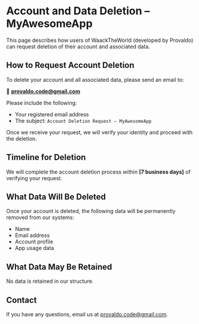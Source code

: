 # Account and Data Deletion – MyAwesomeApp

This page describes how users of WaackTheWorld (developed by Provaldo) can request deletion of their account and associated data.

## How to Request Account Deletion

To delete your account and all associated data, please send an email to:

📧 **provaldo.code@gmail.com**

Please include the following:
- Your registered email address
- The subject: `Account Deletion Request – MyAwesomeApp`

Once we receive your request, we will verify your identity and proceed with the deletion.

## Timeline for Deletion

We will complete the account deletion process within **[7 business days]** of verifying your request.

## What Data Will Be Deleted

Once your account is deleted, the following data will be permanently removed from our systems:
- Name
- Email address
- Account profile
- App usage data

## What Data May Be Retained

No data is retained in our structure.

## Contact

If you have any questions, email us at [provaldo.code@gmail.com](mailto:provaldo.code@gmail.com).
